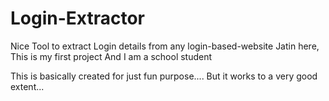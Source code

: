 # Login-Extractor
Nice Tool to extract Login details from any login-based-website
Jatin here, This is my first project
And I am a school student

This is basically created for just fun purpose.... But it works to a very good extent...
